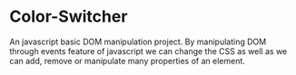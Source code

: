 # Color-Switcher
An javascript basic DOM manipulation project. By manipulating DOM through events feature of javascript we can change the CSS as well as we can add, remove or manipulate many properties of an element.
